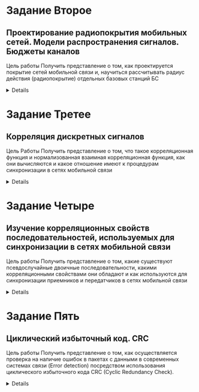 # Задание Второе 
## Проектирование радиопокрытия мобильных сетей.  Модели распространения сигналов. Бюджеты каналов
Цель работы 
Получить представление о том, как проектируется покрытие сетей мобильной связи и, научиться рассчитывать радиус действия (радиопокрытие) отдельных 
базовых станций БС 
<details>
  График Зависимости входных потерь радиосигнала от растояния
<img src= "Image/Second1.png">
  
  Результаты вычислений
<img src= "Image/Second2.png">
</details>

# Задание Третее 
## Корреляция дискретных сигналов 
Цель Работы 
Получить представление о том, что такое корреляционная функция и нормализованная взаимная корреляционная функция, как они вычисляются и какое отношение 
имеют к процедурам синхронизации в сетях мобильной связи
<details>
  
  Результат вывода программы thirdLab.c в терминале
  
<img src= "Image/Third1.png">
  
  Результат вывода массивов a	= [0.3 0.2  -0.1 4.2 -2 1.5 0]; b = [0.3 4 -2.2 1.6 0.1 0.1 0.2] программы thirdLabSecond.py
  
<img src= "Image/Third2.png">

  Результат вывода Графика в котором b сдвинута на индекс максимального значения корреляции и график зависимости взаимной корреляции последовательностей от величины циклического сдвига
  
<img src= "Image/Third3.png">

  Результаты рассчетов корреляции и нормализованной корреляции
  
<img src= "Image/Third4.png">

</details>

# Задание Четыре
## Изучение корреляционных свойств последовательностей, используемых для синхронизации в сетях мобильной связи
Цель работы 
Получить представление о том, какие существуют псевдослучайные двоичные последовательности, какими корреляционными свойствами они обладают и как используются для синхронизации приемников и передатчиков в сетях мобильной связи
<details>
  Результат вывода программы fourthLab.c в терминале
  
<img src= "Image/Fourth1.png">
  
  Результат вывода программы fourthLab.m 
  
<img src= "Image/Fourth2.png">

  Результат вывода Графика Взаимной корреляции от величины сдвигов
  
<img src= "Image/Fourth3.png">

  Результат вывода Графика Автокорреляции от величины сдвигов
  
<img src= "Image/Fourth4.png">

</details>

# Задание Пять
## Циклический избыточный код. CRC

Цель работы
    Получить представление о том, как осуществляется проверка на наличие ошибок в пакетах с данными в современных системах связи (Error detection) посредством использования циклического избыточного кода CRC (Cyclic Redundancy Check).  
<details>
  Результат вывода программы fifthLab.c в терминале
  
<img src= "Image/Fifth1.png">

    изменяем полином на 6 битный
  
<img src= "Image/Fifth2.png">

    изменяем в полином 1 бит
    
<img src= "Image/Fifth3.png">


</details>
